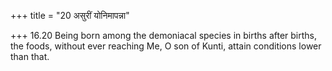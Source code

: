+++
title = "20 असुरीं योनिमापन्ना"

+++
16.20 Being born among the demoniacal species in births after births,
the foods, without ever reaching Me, O son of Kunti, attain conditions
lower than that.
